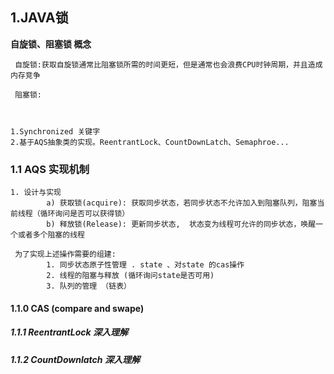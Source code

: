 ## 1.JAVA锁

**自旋锁、阻塞锁 概念**
    
     自旋锁:获取自旋锁通常比阻塞锁所需的时间更短，但是通常也会浪费CPU时钟周期，并且造成内存竞争
            
     阻塞锁:
       


    1.Synchronized 关键字
    2.基于AQS抽象类的实现。ReentrantLock、CountDownLatch、Semaphroe...
    
### 1.1 AQS 实现机制
    1. 设计与实现
            a) 获取锁(acquire): 获取同步状态，若同步状态不允许加入到阻塞队列，阻塞当前线程（循环询问是否可以获得锁）
            b) 释放锁(Release): 更新同步状态,  状态变为线程可允许的同步状态，唤醒一个或者多个阻塞的线程
            
     为了实现上述操作需要的组建:
            1. 同步状态原子性管理 . state 、对state 的cas操作
            2. 线程的阻塞与释放 (循环询问state是否可用) 
            3. 队列的管理 （链表）     
            
#### 1.1.0 CAS (compare and swape)   


#####   1.1.1 ReentrantLock 深入理解



#####  1.1.2 CountDownlatch 深入理解
